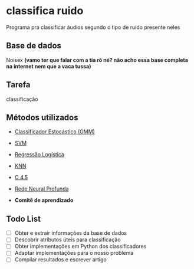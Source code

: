 # classifica ruido

Programa pra classificar áudios segundo o tipo de ruído presente neles


## Base de dados

Noisex **(vamo ter que falar com a tia rô né? não acho essa base completa na internet nem que a vaca tussa)**

## Tarefa

classificação

## Métodos utilizados

 - [Classificador Estocástico (GMM)](https://github.com/epilefarias/classifica_ruido/blob/master/classificadores/01classificador_estocastico.md)
 - [SVM](https://github.com/epilefarias/classifica_ruido/blob/master/classificadores/02svm.md)
 - [Regressão Logística](https://github.com/epilefarias/classifica_ruido/blob/master/classificadores/03logistic_regression.md)
 - [KNN](https://github.com/epilefarias/classifica_ruido/blob/master/classificadores/04knn.md)
 - [C 4.5](https://github.com/epilefarias/classifica_ruido/blob/master/classificadores/05C45.md)
 - [Rede Neural Profunda](https://github.com/epilefarias/classifica_ruido/blob/master/classificadores/06redeneural.md)
 
 - **Comitê de aprendizado**
 
 ## Todo List
 
 - [ ] Obter e extrair informações da base de dados
 - [ ] Descobrir atributos úteis para classificação
 - [ ] Obter implementações em Python dos classificadores
 - [ ] Adaptar implementações para o nosso problema
 - [ ] Compilar resultados e escrever artigo
